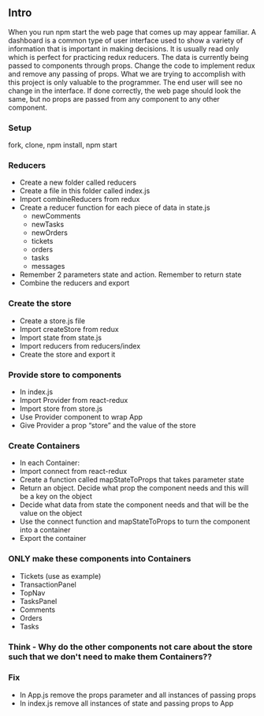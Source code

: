 ## Intro
When you run npm start the web page that comes up may appear familiar. A dashboard is a common type of user interface used to show a variety of information that is important in making decisions. It is usually read only which is perfect for practicing redux reducers. The data is currently being passed to components through props. Change the code to implement redux and remove any passing of props. What we are trying to accomplish with this project is only valuable to the programmer. The end user will see no change in the interface.
If done correctly, the web page should look the same, but no props are passed from any component to any other component.

### Setup
fork, clone, npm install, npm start

### Reducers
* Create a new folder called reducers
* Create a file in this folder called index.js
* Import combineReducers from redux
* Create a reducer function for each piece of data in state.js
  * newComments
  * newTasks
  * newOrders
  * tickets
  * orders
  * tasks
  * messages
* Remember 2 parameters state and action. Remember to return state
* Combine the reducers and export
  
### Create the store
* Create a store.js file
* Import createStore from redux
* Import state from state.js
* Import reducers from reducers/index
* Create the store and export it

### Provide store to components
* In index.js
* Import Provider from react-redux
* Import store from store.js
* Use Provider component to wrap App
* Give Provider a prop “store” and the value of the store

### Create Containers
* In each Container:
* Import connect from react-redux
* Create a function called mapStateToProps that takes parameter state
* Return an object. Decide what prop the component needs and this will be a key on the object
* Decide what data from state the component needs and that will be the value on the object
* Use the connect function and mapStateToProps to turn the component into a container
* Export the container

### ONLY make these components into Containers
* Tickets (use as example)
* TransactionPanel 
* TopNav
* TasksPanel
* Comments
* Orders
* Tasks

### Think - Why do the other components not care about the store such that we don't need to make them Containers??

### Fix
* In App.js remove the props parameter and all instances of passing props 
* In index.js remove all instances of state and passing props to App

